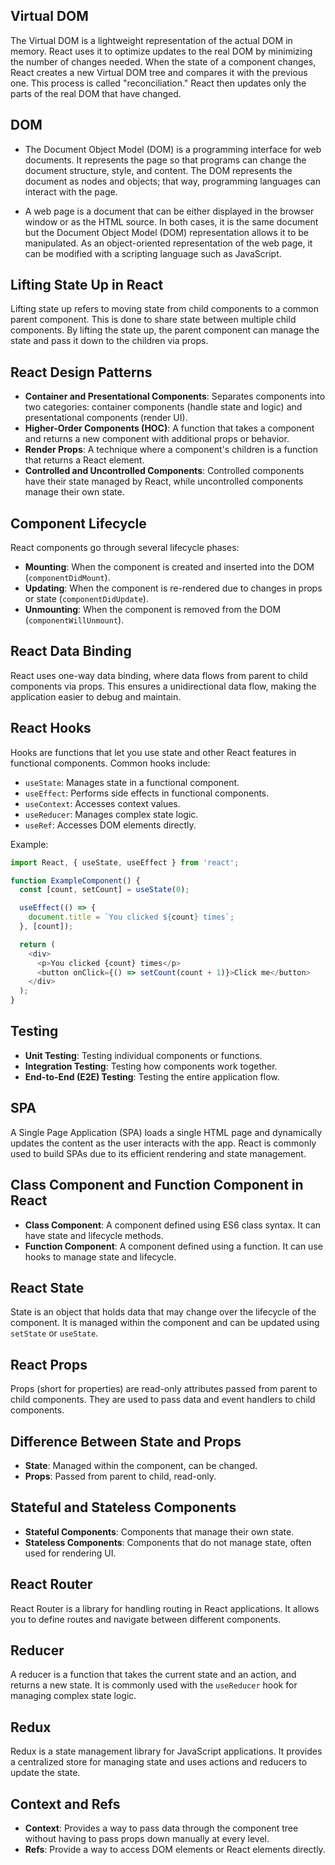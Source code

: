 ## Virtual DOM
The Virtual DOM is a lightweight representation of the actual DOM in memory. React uses it to optimize updates to the real DOM by minimizing the number of changes needed. When the state of a component changes, React creates a new Virtual DOM tree and compares it with the previous one. This process is called "reconciliation." React then updates only the parts of the real DOM that have changed.

## DOM
- The Document Object Model (DOM) is a programming interface for web documents. It represents the page so that programs can change the document structure, style, and content. The DOM represents the document as nodes and objects; that way, programming languages can interact with the page.

- A web page is a document that can be either displayed in the browser window or as the HTML source. In both cases, it is the same document but the Document Object Model (DOM) representation allows it to be manipulated. As an object-oriented representation of the web page, it can be modified with a scripting language such as JavaScript.

## Lifting State Up in React
Lifting state up refers to moving state from child components to a common parent component. This is done to share state between multiple child components. By lifting the state up, the parent component can manage the state and pass it down to the children via props.

## React Design Patterns
- **Container and Presentational Components**: Separates components into two categories: container components (handle state and logic) and presentational components (render UI).
- **Higher-Order Components (HOC)**: A function that takes a component and returns a new component with additional props or behavior.
- **Render Props**: A technique where a component's children is a function that returns a React element.
- **Controlled and Uncontrolled Components**: Controlled components have their state managed by React, while uncontrolled components manage their own state.

## Component Lifecycle
React components go through several lifecycle phases:
- **Mounting**: When the component is created and inserted into the DOM (`componentDidMount`).
- **Updating**: When the component is re-rendered due to changes in props or state (`componentDidUpdate`).
- **Unmounting**: When the component is removed from the DOM (`componentWillUnmount`).

## React Data Binding
React uses one-way data binding, where data flows from parent to child components via props. This ensures a unidirectional data flow, making the application easier to debug and maintain.

## React Hooks
Hooks are functions that let you use state and other React features in functional components. Common hooks include:
- `useState`: Manages state in a functional component.
- `useEffect`: Performs side effects in functional components.
- `useContext`: Accesses context values.
- `useReducer`: Manages complex state logic.
- `useRef`: Accesses DOM elements directly.

Example:
```javascript
import React, { useState, useEffect } from 'react';

function ExampleComponent() {
  const [count, setCount] = useState(0);

  useEffect(() => {
    document.title = `You clicked ${count} times`;
  }, [count]);

  return (
    <div>
      <p>You clicked {count} times</p>
      <button onClick={() => setCount(count + 1)}>Click me</button>
    </div>
  );
}
```

## Testing
- **Unit Testing**: Testing individual components or functions.
- **Integration Testing**: Testing how components work together.
- **End-to-End (E2E) Testing**: Testing the entire application flow.

## SPA
A Single Page Application (SPA) loads a single HTML page and dynamically updates the content as the user interacts with the app. React is commonly used to build SPAs due to its efficient rendering and state management.

## Class Component and Function Component in React
- **Class Component**: A component defined using ES6 class syntax. It can have state and lifecycle methods.
- **Function Component**: A component defined using a function. It can use hooks to manage state and lifecycle.

## React State
State is an object that holds data that may change over the lifecycle of the component. It is managed within the component and can be updated using `setState` or `useState`.

## React Props
Props (short for properties) are read-only attributes passed from parent to child components. They are used to pass data and event handlers to child components.

## Difference Between State and Props
- **State**: Managed within the component, can be changed.
- **Props**: Passed from parent to child, read-only.

## Stateful and Stateless Components
- **Stateful Components**: Components that manage their own state.
- **Stateless Components**: Components that do not manage state, often used for rendering UI.

## React Router
React Router is a library for handling routing in React applications. It allows you to define routes and navigate between different components.

## Reducer
A reducer is a function that takes the current state and an action, and returns a new state. It is commonly used with the `useReducer` hook for managing complex state logic.

## Redux
Redux is a state management library for JavaScript applications. It provides a centralized store for managing state and uses actions and reducers to update the state.

## Context and Refs
- **Context**: Provides a way to pass data through the component tree without having to pass props down manually at every level.
- **Refs**: Provide a way to access DOM elements or React elements directly.
